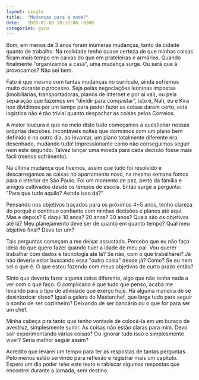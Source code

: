 ```yaml
---
layout: single
title:  "Mudanças para a onde?"
date:   2020-01-06 10:12:00 -0300
categories: guru
---
```

Bom, em menos de 3 anos foram inúmeras mudanças, tanto de cidade quanto de trabalho. Na realidade tenho quase certeza de que minhas coisas ficam mais tempo em caixas do que em prateleiras e armários. Quando finalmente "organizamos a casa", uma mudança surge. Ou será que à provocamos? Não sei bem.

Fato é que mesmo com tantas mudanças no currículo, ainda sofremos muito durante o processo. Seja pelas negociações leoninas impostas (imobiliárias, transportadoras, planos de internet e por ai vai), ou pela separação que fazemos em "dividir para conquistar", isto é, Nah, eu e Kira nos dividimos por um tempo para poder fazer as coisas darem certo, esta logística não é tão trivial quanto despachar as coisas pelos Correios.

A maior loucura é que no meio disto tudo começamos a questionar nossas próprias decisões. Incontáveis noites que dormimos com um plano bem definido e no outro dia, ao levantar, um plano totalmente diferente era desenhado, mudando tudo! Impressionante como não conseguimos seguir nem este segundo. Talvez lançar uma moeda para cada decisão fosse mais fácil (menos sofrimento).

Na última mudança que tivemos, assim que tudo foi resolvido e descarregamos as caixas no apartamento novo, na mesma semana fomos para o interior de São Paulo. Foi um momento de paz, perto da família e amigos cultivados desde os tempos de escola. Então surge a pergunta: "Para que tudo aquilo? Aonde isso dá?"

Pensando nos objetivos traçados para os próximos 4~5 anos, tenho clareza do porquê e continuo confiante com minhas decisões e planos até aqui. Mas e depois? E daqui 10 anos? 20 anos? 30 anos? Quais são os objetivos até lá? Meu planejamento deve ser de quanto em quanto tempo? Qual meu objetivo final? Devo ter um?

Tais perguntas começam a me deixar assustado. Percebo que eu não faço ideia do que quero fazer quando tiver a idade de meu pai. Vou querer trabalhar com dados e tecnologia até lá? Se não, com o que trabalharei? Já não deveria estar buscando essa "outra coisa" desde já? Como? Se eu nem sei o que é. O que estou fazendo com meus objetivos de curto prazo então?

Sinto que deveria fazer alguma coisa diferente, algo que não tenha nada a ver com o que faço. O complicado é que tudo que penso, acaba me levando para o tipo de atividade que exerço hoje. Há alguma maneira de se desintoxicar disso? Igual a galera do Masterchef, que larga tudo para seguir o sonho de ser cozinheiro? Deixando de ser bancário ou o que for para ser um chef.

Minha cabeça pira tanto que tenho vontade de colocá-la em um buraco de avestruz, simplesmente sumir. As coisas não estão claras para mim. Devo sair experimentando várias coisas? Ou ignorar tudo isso e simplesmente viver? Seria melhor seguir assim?

Acredito que levarei um tempo para ter as respostas de tantas perguntas. Pelo menos estão servindo para reflexão e registrar mais um capítulo. Espero um dia poder reler este texto e rabiscar algumas respostas que encontrei durante a jornada, sem destino.